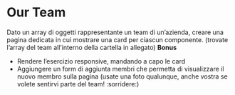 Our Team
===
Dato un array di oggetti rappresentante un team di un’azienda, creare una pagina dedicata  in cui mostrare una card per ciascun componente.
(trovate l’array del team all’interno della cartella in allegato)
**Bonus**
- Rendere l’esercizio responsive, mandando a capo le card
- Aggiungere un form di aggiunta membri che permetta di visualizzare il nuovo membro sulla pagina (usate una foto qualunque, anche vostra se volete sentirvi parte del team! :sorridere:)
